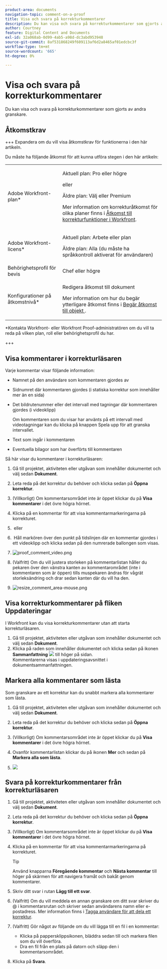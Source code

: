 ```yaml
---
product-area: documents
navigation-topic: comment-on-a-proof
title: Visa och svara på korrekturkommentarer
description: Du kan visa och svara på korrekturkommentarer som gjorts av andra granskare.
author: Courtney
feature: Digital Content and Documents
exl-id: 32a068ab-0d99-4ab5-a98d-dc3abd953948
source-git-commit: 8af531868249f609113af6d2a8465af01edcbc3f
workflow-type: tm+mt
source-wordcount: '665'
ht-degree: 0%

---
```


# Visa och svara på korrekturkommentarer

Du kan visa och svara på korrekturkommentarer som gjorts av andra granskare.

## Åtkomstkrav

+++ Expandera om du vill visa åtkomstkrav för funktionerna i den här artikeln.

Du måste ha följande åtkomst för att kunna utföra stegen i den här artikeln:

<table style="table-layout:auto"> 
 <col> 
 <col> 
 <tbody> 
  <tr> 
   <td role="rowheader">Adobe Workfront-plan*</td> 
   <td> <p>Aktuell plan: Pro eller högre</p> <p>eller</p> <p>Äldre plan: Välj eller Premium</p> <p>Mer information om korrekturåtkomst för olika planer finns i <a href="/help/quicksilver/administration-and-setup/manage-workfront/configure-proofing/access-to-proofing-functionality.md" class="MCXref xref">Åtkomst till korrekturfunktioner i Workfront</a>.</p> </td> 
  </tr> 
  <tr> 
   <td role="rowheader">Adobe Workfront-licens*</td> 
   <td> <p>Aktuell plan: Arbete eller plan</p> <p>Äldre plan: Alla (du måste ha språkkontroll aktiverat för användaren)</p> </td> 
  </tr> 
  <tr> 
   <td role="rowheader">Behörighetsprofil för bevis </td> 
   <td>Chef eller högre</td> 
  </tr> 
  <tr> 
   <td role="rowheader">Konfigurationer på åtkomstnivå*</td> 
   <td> <p>Redigera åtkomst till dokument</p> <p>Mer information om hur du begär ytterligare åtkomst finns i <a href="../../../../workfront-basics/grant-and-request-access-to-objects/request-access.md" class="MCXref xref">Begär åtkomst till objekt </a>.</p> </td> 
  </tr> 
 </tbody> 
</table>

&#42;Kontakta Workfront- eller Workfront Proof-administratören om du vill ta reda på vilken plan, roll eller behörighetsprofil du har.

+++

## Visa kommentarer i korrekturläsaren

Varje kommentar visar följande information:

* Namnet på den användare som kommentaren gjordes av
* Sidnumret där kommentaren gjordes (i statiska korrektur som innehåller mer än en sida)
* Det bildrutenummer eller det intervall med tagningar där kommentaren gjordes (i videoklipp)

  Om kommentaren som du visar har använts på ett intervall med videotagningar kan du klicka på knappen Spela upp för att granska intervallet.

* Text som ingår i kommentaren
* Eventuella bilagor som har överförts till kommentaren

Så här visar du kommentarer i korrekturläsaren:

1. Gå till projektet, aktiviteten eller utgåvan som innehåller dokumentet och välj sedan **Dokument**.
1. Leta reda på det korrektur du behöver och klicka sedan på **Öppna korrektur**.

1. (Villkorligt) Om kommentarsområdet inte är öppet klickar du på **Visa kommentarer** i det övre högra hörnet.
1. Klicka på en kommentar för att visa kommentarmarkeringarna på korrekturet.
1.  eller
1.  Håll markören över den punkt på tidslinjen där en kommentar gjordes i ett videoklipp och klicka sedan på den numrerade ballongen som visas.
1. ![proof_comment_video.png](assets/proof-comment-video-350x190.png)

1. (Valfritt) Om du vill justera storleken på kommentarlistan håller du pekaren över den vänstra kanten av kommentarområdet (inte i kommentaren som är öppen) tills muspekaren ändras för vågrät storleksändring och drar sedan kanten där du vill ha den.
1. ![resize_comment_area-mouse.png](assets/resize-comment-area-mouse.png)

## Visa korrekturkommentarer på fliken Uppdateringar

I Workfront kan du visa korrekturkommentarer utan att starta korrekturläsaren.

1. Gå till projektet, aktiviteten eller utgåvan som innehåller dokumentet och välj sedan **Dokument**.
1. Klicka på raden som innehåller dokumentet och klicka sedan på ikonen **Sammanfattning** ![](assets/summary-panel-icon.png) till höger på sidan.\
   Kommentarerna visas i uppdateringsavsnittet i dokumentsammanfattningen.

## Markera alla kommentarer som lästa

Som granskare av ett korrektur kan du snabbt markera alla kommentarer som lästa.

1. Gå till projektet, aktiviteten eller utgåvan som innehåller dokumentet och välj sedan **Dokument**.
1. Leta reda på det korrektur du behöver och klicka sedan på **Öppna korrektur**.

1. (Villkorligt) Om kommentarsområdet inte är öppet klickar du på **Visa kommentarer** i det övre högra hörnet.

1. Ovanför kommentarlistan klickar du på ikonen **Mer** och sedan på **Markera alla som lästa**.

1. ![](assets/mceclip8-350x173.png)

## Svara på korrekturkommentarer från korrekturläsaren

1. Gå till projektet, aktiviteten eller utgåvan som innehåller dokumentet och välj sedan **Dokument**.
1. Leta reda på det korrektur du behöver och klicka sedan på **Öppna korrektur**.

1. (Villkorligt) Om kommentarsområdet inte är öppet klickar du på **Visa kommentarer** i det övre högra hörnet.
1. Klicka på en kommentar för att visa kommentarmarkeringarna på korrekturet.

   >[!TIP]
   >
   >Använd knapparna **Föregående kommentar** och **Nästa kommentar** till höger på skärmen för att navigera framåt och bakåt genom kommentarer.

1. Skriv ditt svar i rutan **Lägg till ett svar**.
1. (Valfritt) Om du vill meddela en annan granskare om ditt svar skriver du @ i kommentarsrutan och skriver sedan användarens namn eller e-postadress. Mer information finns i [Tagga användare för att dela ett korrektur](../../../../review-and-approve-work/proofing/reviewing-proofs-within-workfront/comment-on-a-proof/tag-users-to-share-proof.md).
1. (Valfritt) Gör något av följande om du vill lägga till en fil i en kommentar:

   * Klicka på pappersklippsikonen, bläddra sedan till och markera filen som du vill överföra.
   * Dra en fil från en plats på datorn och släpp den i kommentarsområdet.

1. Klicka på **Svara**.
